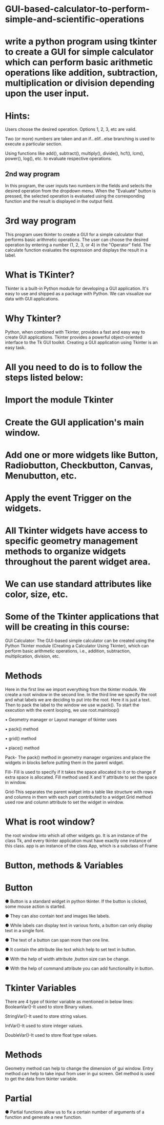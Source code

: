 # GUI-based-calculator-to-perform-simple-and-scientific-operations


# write a python program using tkinter to create a GUI for simple calculator which can perform basic arithmetic operations like addition, subtraction, multiplication or division depending upon the user input.
 

# Hints:
Users choose the desired operation. Options 1, 2, 3, etc are valid.

Two (or more) numbers are taken and an if…elif…else branching is used to execute a particular section.

Using functions like add(), subtract(), multiply(), divide(), hcf(), lcm(), power(), log(), etc. to evaluate respective operations.



## 2nd way program 
In this program, the user inputs two numbers in the fields and selects the desired operation from the dropdown menu. When the "Evaluate" button is pressed, the selected operation is evaluated using the corresponding function and the result is displayed in the output field.


# 3rd way program
This program uses tkinter to create a GUI for a simple calculator that performs basic arithmetic operations. The user can choose the desired operation by entering a number (1, 2, 3, or 4) in the "Operator" field. The calculate function evaluates the expression and displays the result in a label.

# What is TKinter?

Tkinter is a built-in Python module for developing a GUI application. It's easy to use and shipped as a package with Python. We can visualize our data with GUI applications.

# Why Tkinter?

Python, when combined with Tkinter, provides a fast and easy way to create GUI applications. Tkinter provides a powerful object-oriented interface to the Tk GUI toolkit. Creating a GUI application using Tkinter is an easy task. 

# All you need to do is to follow the steps listed below:

# Import the module Tkinter
# Create the GUI application's main window.
# Add one or more widgets like Button, Radiobutton, Checkbutton, Canvas, Menubutton, etc. 
# Apply the event Trigger on the widgets.
# All Tkinter widgets have access to specific geometry management methods to organize widgets throughout the parent widget area.
# We can use standard attributes like color, size, etc.
# Some of the Tkinter applications that will be creating in this course:

GUI Calculator:
The GUI-based simple calculator can be created using the Python Tkinter module (Creating a Calculator Using Tkinter), which can perform basic arithmetic operations, i.e., addition, subtraction, multiplication, division, etc. 

# Methods 

Here in the first line we import everything from the tkinter module. We create a root window in the second line. In the third line we specify the root and what labels we are deciding to put into the root. Here it is just a text. Then to pack the label to the window we use w.pack(). To start the execution with the event looping, we use root.mainloop()

• Geometry manager or Layout manager of tkinter uses

• pack() method

• grid() method

• place() method

Pack- The pack() method in geometry manager organizes and place the widgets in blocks before putting them in the parent widget.

Fill- Fill is used to specify if it takes the space allocated to it or to change if extra space is allocated. Fill method used X and Y attribute to set the space in window.

Grid-This separates the parent widget into a table like structure with rows and columns in them with each part contributed to a widget.Grid method used row and column attribute to set the widget in window.

# What is root window?

the root window into which all other widgets go. It is an instance of the class Tk, and every tkinter application must have exactly one instance of this class. app is an instance of the class App, which is a subclass of Frame


# Button, methods & Variables

# Button


 ● Button is a standard widget in python tkinter. If the button is clicked, some mouse action is started.
 
● They can also contain text and images like labels.

● While labels can display text in various fonts, a button can only display text in a single font.

● The text of a button can span more than one line.

● It contain the attribute like text which help to set text in button.

● With the help of width attribute ,button size can be change.

● With the help of command attribute you can add functionality in button.

# Tkinter Variables

There are 4 type of tkinter variable as mentioned in below lines: BooleanVar()-It used to store Binary values.

StringVar()-It used to store string values.

IntVar()-It used to store integer values.

DoubleVar()-It used to store float type values.

# Methods

Geometry method can help to change the dimension of gui window. Entry method can help to take input from user in gui screen.
Get method is used to get the data from tkinter variable.




# Partial

 ● Partial functions allow us to fix a certain number of arguments of a function and generate a new function.
  
